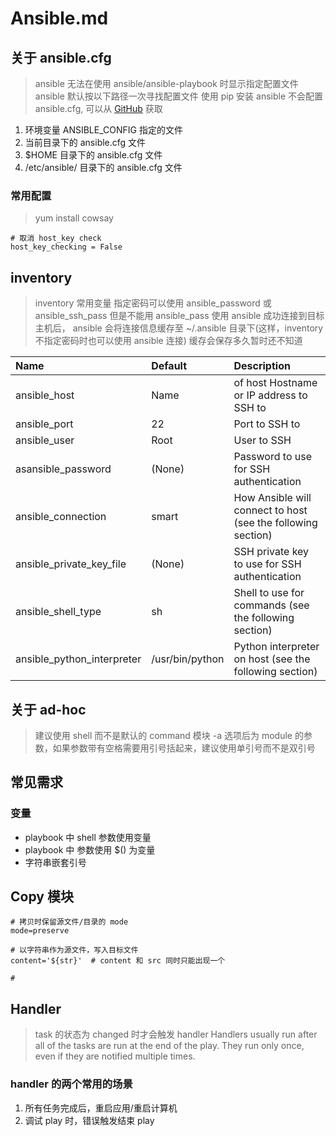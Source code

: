 # Ansible.md

## 关于 ansible.cfg

> ansible 无法在使用 ansible/ansible-playbook 时显示指定配置文件
> ansible 默认按以下路径一次寻找配置文件
> 使用 pip 安装 ansible 不会配置 ansible.cfg, 可以从 [GitHub](https://github.com/ansible/ansible/blob/devel/examples/ansible.cfg) 获取

1. 环境变量 ANSIBLE_CONFIG 指定的文件
2. 当前目录下的 ansible.cfg 文件
3. $HOME 目录下的 ansible.cfg 文件
4. /etc/ansible/ 目录下的 ansible.cfg 文件

### 常用配置

> yum install cowsay

```shell
# 取消 host_key check
host_key_checking = False
```

## inventory

> inventory 常用变量
> 指定密码可以使用 ansible_password 或 ansible_ssh_pass 但是不能用 ansible_pass
> 使用 ansible 成功连接到目标主机后， ansible 会将连接信息缓存至 ~/.ansible 目录下(这样，inventory 不指定密码时也可以使用 ansible 连接)
> 缓存会保存多久暂时还不知道

Name                       | Default         | Description
:--                        | :---            | :--
ansible_host               | Name            | of host Hostname or IP address to SSH to
ansible_port               | 22              | Port to SSH to
ansible_user               | Root            | User to SSH
asansible_password         | (None)          | Password to use for SSH authentication
ansible_connection         | smart           | How Ansible will connect to host (see the following section)
ansible_private_key_file   | (None)          | SSH private key to use for SSH authentication
ansible_shell_type         | sh              | Shell to use for commands (see the following section)
ansible_python_interpreter | /usr/bin/python | Python interpreter on host (see the following section)

## 关于 ad-hoc

> 建议使用 shell 而不是默认的 command 模块
> -a 选项后为 module 的参数，如果参数带有空格需要用引号括起来，建议使用单引号而不是双引号

## 常见需求

### 变量

- playbook 中 shell 参数使用变量
- playbook 中 参数使用 $() 为变量
- 字符串嵌套引号

## Copy 模块

```shell
# 拷贝时保留源文件/目录的 mode
mode=preserve

# 以字符串作为源文件，写入目标文件
content='${str}'  # content 和 src 同时只能出现一个

#
```

## Handler

> task 的状态为 changed 时才会触发 handler
> Handlers usually run after all of the tasks are run at the end of the play. They run only once, even if they are notified multiple times.

### handler 的两个常用的场景

1. 所有任务完成后，重启应用/重启计算机
2. 调试 play 时，错误触发结束 play
